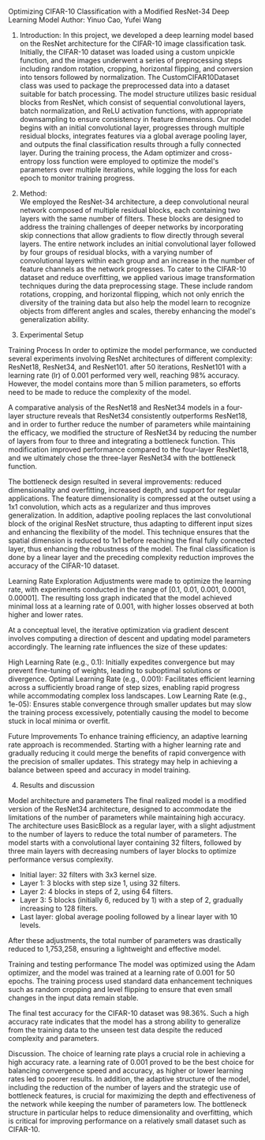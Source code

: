 Optimizing CIFAR-10 Classification with a Modified ResNet-34 Deep Learning Model
Author: Yinuo Cao, Yufei Wang
1. Introduction: 
In this project, we developed a deep learning model based on the ResNet architecture for the CIFAR-10 image classification task. Initially, the CIFAR-10 dataset was loaded using a custom unpickle function, and the images underwent a series of preprocessing steps including random rotation, cropping, horizontal flipping, and conversion into tensors followed by normalization. The CustomCIFAR10Dataset class was used to package the preprocessed data into a dataset suitable for batch processing. The model structure utilizes basic residual blocks from ResNet, which consist of sequential convolutional layers, batch normalization, and ReLU activation functions, with appropriate downsampling to ensure consistency in feature dimensions. Our model begins with an initial convolutional layer, progresses through multiple residual blocks, integrates features via a global average pooling layer, and outputs the final classification results through a fully connected layer. During the training process, the Adam optimizer and cross-entropy loss function were employed to optimize the model's parameters over multiple iterations, while logging the loss for each epoch to monitor training progress.

2. Method:  
We employed the ResNet-34 architecture, a deep convolutional neural network composed of multiple residual blocks, each containing two layers with the same number of filters. These blocks are designed to address the training challenges of deeper networks by incorporating skip connections that allow gradients to flow directly through several layers. The entire network includes an initial convolutional layer followed by four groups of residual blocks, with a varying number of convolutional layers within each group and an increase in the number of feature channels as the network progresses. To cater to the CIFAR-10 dataset and reduce overfitting, we applied various image transformation techniques during the data preprocessing stage. These include random rotations, cropping, and horizontal flipping, which not only enrich the diversity of the training data but also help the model learn to recognize objects from different angles and scales, thereby enhancing the model's generalization ability.

3. Experimental Setup

Training Process
In order to optimize the model performance, we conducted several experiments involving ResNet architectures of different complexity: ResNet18, ResNet34, and ResNet101. after 50 iterations, ResNet101 with a learning rate (lr) of 0.001 performed very well, reaching 98% accuracy. However, the model contains more than 5 million parameters, so efforts need to be made to reduce the complexity of the model.

A comparative analysis of the ResNet18 and ResNet34 models in a four-layer structure reveals that ResNet34 consistently outperforms ResNet18, and in order to further reduce the number of parameters while maintaining the efficacy, we modified the structure of ResNet34 by reducing the number of layers from four to three and integrating a bottleneck function. This modification improved performance compared to the four-layer ResNet18, and we ultimately chose the three-layer ResNet34 with the bottleneck function.

The bottleneck design resulted in several improvements: reduced dimensionality and overfitting, increased depth, and support for regular applications. The feature dimensionality is compressed at the outset using a 1x1 convolution, which acts as a regularizer and thus improves generalization. In addition, adaptive pooling replaces the last convolutional block of the original ResNet structure, thus adapting to different input sizes and enhancing the flexibility of the model. This technique ensures that the spatial dimension is reduced to 1x1 before reaching the final fully connected layer, thus enhancing the robustness of the model. The final classification is done by a linear layer and the preceding complexity reduction improves the accuracy of the CIFAR-10 dataset.


Learning Rate Exploration
Adjustments were made to optimize the learning rate, with experiments conducted in the range of [0.1, 0.01, 0.001, 0.0001, 0.00001]. The resulting loss graph indicated that the model achieved minimal loss at a learning rate of 0.001, with higher losses observed at both higher and lower rates.

At a conceptual level, the iterative optimization via gradient descent involves computing a direction of descent and updating model parameters accordingly. The learning rate influences the size of these updates:

High Learning Rate (e.g., 0.1): Initially expedites convergence but may prevent fine-tuning of weights, leading to suboptimal solutions or divergence.
Optimal Learning Rate (e.g., 0.001): Facilitates efficient learning across a sufficiently broad range of step sizes, enabling rapid progress while accommodating complex loss landscapes.
Low Learning Rate (e.g., 1e-05): Ensures stable convergence through smaller updates but may slow the training process excessively, potentially causing the model to become stuck in local minima or overfit.

Future Improvements
To enhance training efficiency, an adaptive learning rate approach is recommended. Starting with a higher learning rate and gradually reducing it could merge the benefits of rapid convergence with the precision of smaller updates. This strategy may help in achieving a balance between speed and accuracy in model training.

 4. Results and discussion

Model architecture and parameters
The final realized model is a modified version of the ResNet34 architecture, designed to accommodate the limitations of the number of parameters while maintaining high accuracy. The architecture uses BasicBlock as a regular layer, with a slight adjustment to the number of layers to reduce the total number of parameters. The model starts with a convolutional layer containing 32 filters, followed by three main layers with decreasing numbers of layer blocks to optimize performance versus complexity.

- Initial layer: 32 filters with 3x3 kernel size.
- Layer 1: 3 blocks with step size 1, using 32 filters.
- Layer 2: 4 blocks in steps of 2, using 64 filters.
- Layer 3: 5 blocks (initially 6, reduced by 1) with a step of 2, gradually increasing to 128 filters.
- Last layer: global average pooling followed by a linear layer with 10 levels.

After these adjustments, the total number of parameters was drastically reduced to 1,753,258, ensuring a lightweight and effective model.

Training and testing performance
The model was optimized using the Adam optimizer, and the model was trained at a learning rate of 0.001 for 50 epochs. The training process used standard data enhancement techniques such as random cropping and level flipping to ensure that even small changes in the input data remain stable.

The final test accuracy for the CIFAR-10 dataset was 98.36%. Such a high accuracy rate indicates that the model has a strong ability to generalize from the training data to the unseen test data despite the reduced complexity and parameters.

Discussion.
The choice of learning rate plays a crucial role in achieving a high accuracy rate. a learning rate of 0.001 proved to be the best choice for balancing convergence speed and accuracy, as higher or lower learning rates led to poorer results. 
In addition, the adaptive structure of the model, including the reduction of the number of layers and the strategic use of bottleneck features, is crucial for maximizing the depth and effectiveness of the network while keeping the number of parameters low. The bottleneck structure in particular helps to reduce dimensionality and overfitting, which is critical for improving performance on a relatively small dataset such as CIFAR-10.



